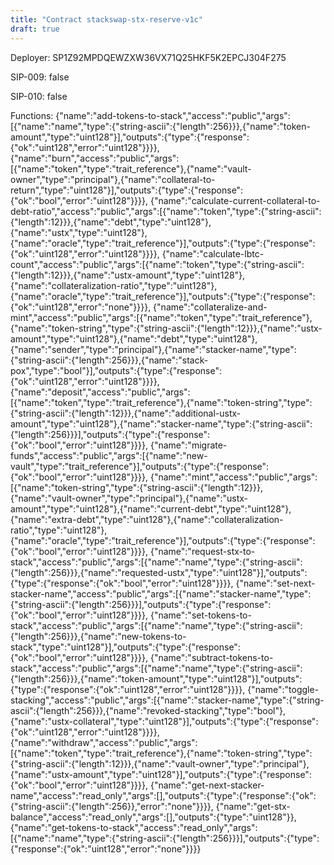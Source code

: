 ```yaml
---
title: "Contract stackswap-stx-reserve-v1c"
draft: true
---
```

Deployer: SP1Z92MPDQEWZXW36VX71Q25HKF5K2EPCJ304F275

SIP-009: false

SIP-010: false

Functions:
{"name":"add-tokens-to-stack","access":"public","args":[{"name":"name","type":{"string-ascii":{"length":256}}},{"name":"token-amount","type":"uint128"}],"outputs":{"type":{"response":{"ok":"uint128","error":"uint128"}}}}, {"name":"burn","access":"public","args":[{"name":"token","type":"trait_reference"},{"name":"vault-owner","type":"principal"},{"name":"collateral-to-return","type":"uint128"}],"outputs":{"type":{"response":{"ok":"bool","error":"uint128"}}}}, {"name":"calculate-current-collateral-to-debt-ratio","access":"public","args":[{"name":"token","type":{"string-ascii":{"length":12}}},{"name":"debt","type":"uint128"},{"name":"ustx","type":"uint128"},{"name":"oracle","type":"trait_reference"}],"outputs":{"type":{"response":{"ok":"uint128","error":"uint128"}}}}, {"name":"calculate-lbtc-count","access":"public","args":[{"name":"token","type":{"string-ascii":{"length":12}}},{"name":"ustx-amount","type":"uint128"},{"name":"collateralization-ratio","type":"uint128"},{"name":"oracle","type":"trait_reference"}],"outputs":{"type":{"response":{"ok":"uint128","error":"none"}}}}, {"name":"collateralize-and-mint","access":"public","args":[{"name":"token","type":"trait_reference"},{"name":"token-string","type":{"string-ascii":{"length":12}}},{"name":"ustx-amount","type":"uint128"},{"name":"debt","type":"uint128"},{"name":"sender","type":"principal"},{"name":"stacker-name","type":{"string-ascii":{"length":256}}},{"name":"stack-pox","type":"bool"}],"outputs":{"type":{"response":{"ok":"uint128","error":"uint128"}}}}, {"name":"deposit","access":"public","args":[{"name":"token","type":"trait_reference"},{"name":"token-string","type":{"string-ascii":{"length":12}}},{"name":"additional-ustx-amount","type":"uint128"},{"name":"stacker-name","type":{"string-ascii":{"length":256}}}],"outputs":{"type":{"response":{"ok":"bool","error":"uint128"}}}}, {"name":"migrate-funds","access":"public","args":[{"name":"new-vault","type":"trait_reference"}],"outputs":{"type":{"response":{"ok":"bool","error":"uint128"}}}}, {"name":"mint","access":"public","args":[{"name":"token-string","type":{"string-ascii":{"length":12}}},{"name":"vault-owner","type":"principal"},{"name":"ustx-amount","type":"uint128"},{"name":"current-debt","type":"uint128"},{"name":"extra-debt","type":"uint128"},{"name":"collateralization-ratio","type":"uint128"},{"name":"oracle","type":"trait_reference"}],"outputs":{"type":{"response":{"ok":"bool","error":"uint128"}}}}, {"name":"request-stx-to-stack","access":"public","args":[{"name":"name","type":{"string-ascii":{"length":256}}},{"name":"requested-ustx","type":"uint128"}],"outputs":{"type":{"response":{"ok":"bool","error":"uint128"}}}}, {"name":"set-next-stacker-name","access":"public","args":[{"name":"stacker-name","type":{"string-ascii":{"length":256}}}],"outputs":{"type":{"response":{"ok":"bool","error":"uint128"}}}}, {"name":"set-tokens-to-stack","access":"public","args":[{"name":"name","type":{"string-ascii":{"length":256}}},{"name":"new-tokens-to-stack","type":"uint128"}],"outputs":{"type":{"response":{"ok":"bool","error":"uint128"}}}}, {"name":"subtract-tokens-to-stack","access":"public","args":[{"name":"name","type":{"string-ascii":{"length":256}}},{"name":"token-amount","type":"uint128"}],"outputs":{"type":{"response":{"ok":"uint128","error":"uint128"}}}}, {"name":"toggle-stacking","access":"public","args":[{"name":"stacker-name","type":{"string-ascii":{"length":256}}},{"name":"revoked-stacking","type":"bool"},{"name":"ustx-collateral","type":"uint128"}],"outputs":{"type":{"response":{"ok":"uint128","error":"uint128"}}}}, {"name":"withdraw","access":"public","args":[{"name":"token","type":"trait_reference"},{"name":"token-string","type":{"string-ascii":{"length":12}}},{"name":"vault-owner","type":"principal"},{"name":"ustx-amount","type":"uint128"}],"outputs":{"type":{"response":{"ok":"bool","error":"uint128"}}}}, {"name":"get-next-stacker-name","access":"read_only","args":[],"outputs":{"type":{"response":{"ok":{"string-ascii":{"length":256}},"error":"none"}}}}, {"name":"get-stx-balance","access":"read_only","args":[],"outputs":{"type":"uint128"}}, {"name":"get-tokens-to-stack","access":"read_only","args":[{"name":"name","type":{"string-ascii":{"length":256}}}],"outputs":{"type":{"response":{"ok":"uint128","error":"none"}}}}
